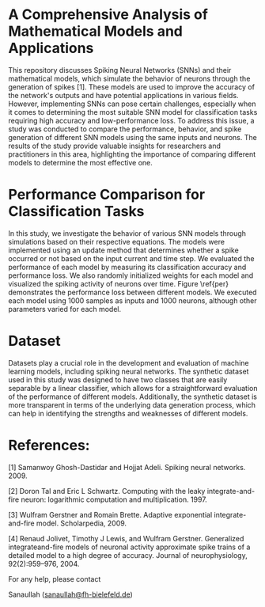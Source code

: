 # A Comprehensive Analysis of Mathematical Models and Applications


This repository discusses Spiking Neural Networks (SNNs) and their mathematical models, which simulate the behavior of neurons through the generation of spikes [1]. These models are used to improve the accuracy of the network's outputs and have potential applications in various fields. However, implementing SNNs can pose certain challenges, especially when it comes to determining the most suitable SNN model for classification tasks requiring high accuracy and low-performance loss. To address this issue, a study was conducted to compare the performance, behavior, and spike generation of different SNN models using the same inputs and neurons. The results of the study provide valuable insights for researchers and practitioners in this area, highlighting the importance of comparing different models to determine the most effective one.


# Performance Comparison for Classification Tasks

In this study, we investigate the behavior of various SNN models through simulations based on their respective equations. The models were implemented using an update method that determines whether a spike occurred or not based on the input current and time step. We evaluated the performance of each model by measuring its classification accuracy and performance loss. We also randomly initialized weights for each model and visualized the spiking activity of neurons over time. Figure \ref{per} demonstrates the performance loss between different models. We executed each model using 1000 samples as inputs and 1000 neurons, although other parameters varied for each model.


# Dataset

Datasets play a crucial role in the development and evaluation of machine learning models, including spiking neural networks. The synthetic dataset used in this study was designed to have two classes that are easily separable by a linear classifier, which allows for a straightforward evaluation of the performance of different models. Additionally, the synthetic dataset is more transparent in terms of the underlying data generation process, which can help in identifying the strengths and weaknesses of different models.

# References:

[1] Samanwoy Ghosh-Dastidar and Hojjat Adeli. Spiking neural networks. 2009.

[2] Doron Tal and Eric L Schwartz. Computing with the leaky integrate-and-fire neuron: logarithmic computation and multiplication. 1997.

[3] Wulfram Gerstner and Romain Brette. Adaptive exponential integrate-and-fire model. Scholarpedia, 2009.

[4] Renaud Jolivet, Timothy J Lewis, and Wulfram Gerstner. Generalized integrateand-fire models of neuronal activity approximate spike trains of a detailed model to a high degree of accuracy. Journal of neurophysiology, 92(2):959–976, 2004.



For any help, please contact

Sanaullah (sanaullah@fh-bielefeld.de)
